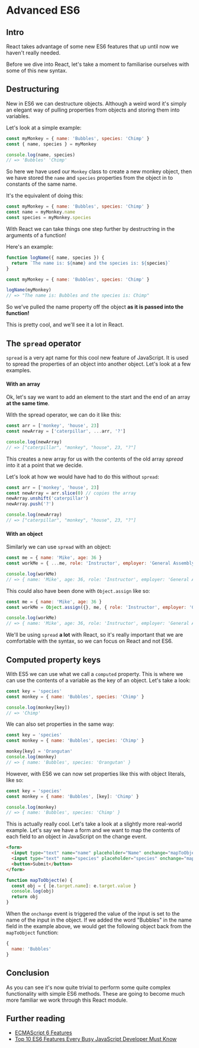 # Advanced ES6

## Intro

React takes advantage of some new ES6 features that up until now we haven't really needed.

Before we dive into React, let's take a moment to familiarise ourselves with some of this new syntax.


## Destructuring

New in ES6 we can destructure objects. Although a weird word it's simply an elegant way of pulling properties from objects and storing them into variables.

Let's look at a simple example:

```js
const myMonkey = { name: 'Bubbles', species: 'Chimp' }
const { name, species } = myMonkey

console.log(name, species)
// => 'Bubbles' 'Chimp'
```

So here we have used our `Monkey` class to create a new monkey object, then we have stored the `name` and `species` properties from the object in to constants of the same name.

It's the equivalent of doing this:

```js
const myMonkey = { name: 'Bubbles', species: 'Chimp' }
const name = myMonkey.name
const species = myMonkey.species
```

With React we can take things one step further by destructring in the arguments of a function!

Here's an example:

```js
function logName({ name, species }) {
  return `The name is: ${name} and the species is: ${species}`
}

const myMonkey = { name: 'Bubbles', species: 'Chimp' }

logName(myMonkey)
// => "The name is: Bubbles and the species is: Chimp"
```

So we've pulled the name property off the object **as it is passed into the function!**

This is pretty cool, and we'll see it a lot in React.

## The `spread` operator

`spread` is a very apt name for this cool new feature of JavaScript. It is used to spread the properties of an object into another object. Let's look at a few examples.

#### With an array

Ok, let's say we want to add an element to the start and the end of an array **at the same time**.

With the spread operator, we can do it like this:

```js
const arr = ['monkey', 'house', 23]
const newArray = ['caterpillar', ...arr, '?']

console.log(newArray)
// => ["caterpillar", "monkey", "house", 23, "?"]
```

This creates a new array for us with the contents of the old array _spread_ into it at a point that we decide.

Let's look at how we would have had to do this without `spread`:

```js
const arr = ['monkey', 'house', 23]
const newArray = arr.slice(0) // copies the array
newArray.unshift('caterpillar')
newArray.push('?')

console.log(newArray)
// => ["caterpillar", "monkey", "house", 23, "?"]
```

#### With an object

Similarly we can use `spread` with an object:

```js
const me = { name: 'Mike', age: 36 }
const workMe = { ...me, role: 'Instructor', employer: 'General Assembly' }

console.log(workMe)
// => { name: 'Mike', age: 36, role: 'Instructor', employer: 'General Assembly' }
```

This could also have been done with `Object.assign` like so:

```js
const me = { name: 'Mike', age: 36 }
const workMe = Object.assign({}, me, { role: 'Instructor', employer: 'General Assembly' })

console.log(workMe)
// => { name: 'Mike', age: 36, role: 'Instructor', employer: 'General Assembly' }
```

We'll be using `spread` **a lot** with React, so it's really important that we are comfortable with the syntax, so we can focus on React and not ES6.

## Computed property keys

With ES5 we can use what we call a `computed` property. This is where we can use the contents of a variable as the key of an object. Let's take a look:

```js
const key = 'species'
const monkey = { name: 'Bubbles', species: 'Chimp' }

console.log(monkey[key])
// => 'Chimp'
```

We can also set properties in the same way:

```js
const key = 'species'
const monkey = { name: 'Bubbles', species: 'Chimp' }

monkey[key] = 'Orangutan'
console.log(monkey)
// => { name: 'Bubbles', species: 'Orangutan' }
```

However, with ES6 we can now set properties like this with object literals, like so:

```js
const key = 'species'
const monkey = { name: 'Bubbles', [key]: 'Chimp' }

console.log(monkey)
// => { name: 'Bubbles', species: 'Chimp' }
```

This is actually really cool. Let's take a look at a slightly more real-world example. Let's say we have a form and we want to map the contents of each field to an object in JavaScript on the change event.

```html
<form>
  <input type="text" name="name" placeholder="Name" onchange="mapToObject()" />
  <input type="text" name="species" placeholder="species" onchange="mapToObject()" />
  <button>Submit</button>
</form>
```

```js
function mapToObject(e) {
  const obj = { [e.target.name]: e.target.value }
  console.log(obj)
  return obj
}
```

When the `onchange` event is triggered the value of the input is set to the name of the input in the object. If we added the word "Bubbles" in the name field in the example above, we would get the following object back from the `mapToObject` function:

```js
{
  name: 'Bubbles'
}
```

## Conclusion

As you can see it's now quite trivial to perform some quite complex functionality with simple ES6 methods. These are going to become much more familiar we work through this React module.

## Further reading

* [ECMAScript 6 Features](http://es6-features.org/)
* [Top 10 ES6 Features Every Busy JavaScript Developer Must Know](https://webapplog.com/es6/)
